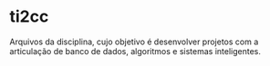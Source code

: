 # ti2cc
Arquivos da disciplina, cujo objetivo é desenvolver projetos com a articulação de banco de dados, algoritmos e sistemas inteligentes.
